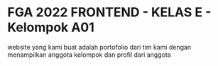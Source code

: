  # FGA 2022 FRONTEND - KELAS E - Kelompok A01  
 website yang kami buat adalah portofolio dari tim kami dengan menampilkan anggota kelompok dan profil dari anggota
